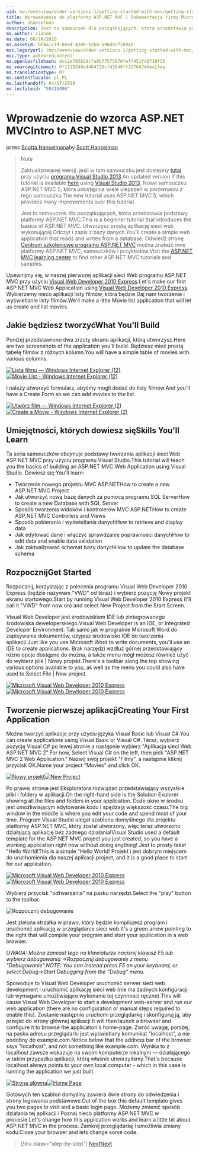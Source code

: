 ```yaml
---
uid: mvc/overview/older-versions-1/getting-started-with-mvc/getting-started-with-mvc-part1
title: Wprowadzenie do platformy ASP.NET MVC | Dokumentacja firmy Microsoft
author: shanselman
description: Jest to samouczek dla początkujących, która przedstawia podstawy platformy ASP.NET MVC. Utwórz prostą aplikację sieci web wykonującej Odczyt i zapis z bazy danych.
ms.author: riande
ms.date: 08/14/2010
ms.assetid: bf4a1c19-0a94-4208-b268-a96ddcf26946
msc.legacyurl: /mvc/overview/older-versions-1/getting-started-with-mvc/getting-started-with-mvc-part1
msc.type: authoredcontent
ms.openlocfilehash: dcc2e703829cfa0b77575870feff451fd0738f56
ms.sourcegitcommit: 0f1119340e4464720cfd16d0ff15764746ea1fea
ms.translationtype: MT
ms.contentlocale: pl-PL
ms.lasthandoff: 04/17/2019
ms.locfileid: "59416496"
---
```

# <a name="intro-to-aspnet-mvc"></a><span data-ttu-id="2093c-104">Wprowadzenie do wzorca ASP.NET MVC</span><span class="sxs-lookup"><span data-stu-id="2093c-104">Intro to ASP.NET MVC</span></span>

<span data-ttu-id="2093c-105">przez [Scotta Hanselmana](https://github.com/shanselman)</span><span class="sxs-lookup"><span data-stu-id="2093c-105">by [Scott Hanselman](https://github.com/shanselman)</span></span>

> > [!NOTE]
> > <span data-ttu-id="2093c-106">Zaktualizowanej wersji, jeśli w tym samouczku jest dostępny [tutaj](../../getting-started/introduction/getting-started.md) przy użyciu [programu Visual Studio 2013](https://my.visualstudio.com/Downloads?q=visual%20studio%202013).</span><span class="sxs-lookup"><span data-stu-id="2093c-106">An updated version if this tutorial is available [here](../../getting-started/introduction/getting-started.md) using [Visual Studio 2013](https://my.visualstudio.com/Downloads?q=visual%20studio%202013).</span></span> <span data-ttu-id="2093c-107">Nowe samouczku ASP.NET MVC 5, która udostępnia wiele ulepszeń w porównaniu z tego samouczka.</span><span class="sxs-lookup"><span data-stu-id="2093c-107">The new tutorial uses ASP.NET MVC 5, which provides many improvements over this tutorial.</span></span>
>
>
> <span data-ttu-id="2093c-108">Jest to samouczek dla początkujących, która przedstawia podstawy platformy ASP.NET MVC.</span><span class="sxs-lookup"><span data-stu-id="2093c-108">This is a beginner tutorial that introduces the basics of ASP.NET MVC.</span></span> <span data-ttu-id="2093c-109">Utworzysz prostą aplikację sieci web wykonującej Odczyt i zapis z bazy danych.</span><span class="sxs-lookup"><span data-stu-id="2093c-109">You'll create a simple web application that reads and writes from a database.</span></span> <span data-ttu-id="2093c-110">Odwiedź stronę [Centrum szkoleniowe programu ASP.NET MVC](../../../index.md) można znaleźć inne platformy ASP.NET MVC, samouczków i przykładów.</span><span class="sxs-lookup"><span data-stu-id="2093c-110">Visit the [ASP.NET MVC learning center](../../../index.md) to find other ASP.NET MVC tutorials and samples.</span></span>


<span data-ttu-id="2093c-111">Upewnijmy się, w naszej pierwszej aplikacji sieci Web programu ASP.NET MVC przy użyciu [Visual Web Developer 2010 Express](https://www.microsoft.com/express/Web/).</span><span class="sxs-lookup"><span data-stu-id="2093c-111">Let's make our first ASP.NET MVC Web Application using [Visual Web Developer 2010 Express](https://www.microsoft.com/express/Web/).</span></span> <span data-ttu-id="2093c-112">Wybierzemy nieco aplikacji listy filmów, która będzie Daj nam tworzenie i wyświetlanie listy filmów.</span><span class="sxs-lookup"><span data-stu-id="2093c-112">We'll make a little Movie list application that will let us create and list movies.</span></span>

## <a name="what-youll-build"></a><span data-ttu-id="2093c-113">Jakie będziesz tworzyć</span><span class="sxs-lookup"><span data-stu-id="2093c-113">What You'll Build</span></span>

<span data-ttu-id="2093c-114">Poniżej przedstawiono dwa zrzuty ekranu aplikacji, którą utworzysz.</span><span class="sxs-lookup"><span data-stu-id="2093c-114">Here are two screenshots of the application you'll build.</span></span> <span data-ttu-id="2093c-115">Będziesz mieć prostą tabelę filmów z różnych kolumn.</span><span class="sxs-lookup"><span data-stu-id="2093c-115">You will have a simple table of movies with various columns.</span></span>

<span data-ttu-id="2093c-116">[![Lista filmu — Windows Internet Explorer (12)](getting-started-with-mvc-part1/_static/image2.png)](getting-started-with-mvc-part1/_static/image1.png)</span><span class="sxs-lookup"><span data-stu-id="2093c-116">[![Movie List - Windows Internet Explorer (12)](getting-started-with-mvc-part1/_static/image2.png)](getting-started-with-mvc-part1/_static/image1.png)</span></span>

<span data-ttu-id="2093c-117">I należy utworzyć formularz, abyśmy mogli dodać do listy filmów.</span><span class="sxs-lookup"><span data-stu-id="2093c-117">And you'll have a Create Form so we can add movies to the list.</span></span>

<span data-ttu-id="2093c-118">[![Utwórz film — Windows Internet Explorer (2)](getting-started-with-mvc-part1/_static/image4.png)](getting-started-with-mvc-part1/_static/image3.png)</span><span class="sxs-lookup"><span data-stu-id="2093c-118">[![Create a Movie - Windows Internet Explorer (2)](getting-started-with-mvc-part1/_static/image4.png)](getting-started-with-mvc-part1/_static/image3.png)</span></span>

## <a name="skills-youll-learn"></a><span data-ttu-id="2093c-119">Umiejętności, których dowiesz się</span><span class="sxs-lookup"><span data-stu-id="2093c-119">Skills You'll Learn</span></span>

<span data-ttu-id="2093c-120">Ta seria samouczków obejmuje podstawy tworzenia aplikacji sieci Web ASP.NET MVC przy użyciu programu Visual Studio.</span><span class="sxs-lookup"><span data-stu-id="2093c-120">This tutorial will teach you the basics of building an ASP.NET MVC Web Application using Visual Studio.</span></span> <span data-ttu-id="2093c-121">Dowiesz się:</span><span class="sxs-lookup"><span data-stu-id="2093c-121">You'll learn:</span></span>

- <span data-ttu-id="2093c-122">Tworzenie nowego projektu MVC ASP.NET</span><span class="sxs-lookup"><span data-stu-id="2093c-122">How to create a new ASP.NET MVC Project</span></span>
- <span data-ttu-id="2093c-123">Jak utworzyć nową bazę danych za pomocą programu SQL Server</span><span class="sxs-lookup"><span data-stu-id="2093c-123">How to create a new Database with SQL Server</span></span>
- <span data-ttu-id="2093c-124">Sposób tworzenia widoków i kontrolerów MVC ASP.NET</span><span class="sxs-lookup"><span data-stu-id="2093c-124">How to create ASP.NET MVC Controllers and Views</span></span>
- <span data-ttu-id="2093c-125">Sposób pobierania i wyświetlania danych</span><span class="sxs-lookup"><span data-stu-id="2093c-125">How to retrieve and display data</span></span>
- <span data-ttu-id="2093c-126">Jak edytować dane i włączyć sprawdzanie poprawności danych</span><span class="sxs-lookup"><span data-stu-id="2093c-126">How to edit data and enable data validation</span></span>
- <span data-ttu-id="2093c-127">Jak zaktualizować schemat bazy danych</span><span class="sxs-lookup"><span data-stu-id="2093c-127">How to update the database schema</span></span>

## <a name="get-started"></a><span data-ttu-id="2093c-128">Rozpocznij</span><span class="sxs-lookup"><span data-stu-id="2093c-128">Get Started</span></span>

<span data-ttu-id="2093c-129">Rozpocznij, korzystając z polecenia programu Visual Web Developer 2010 Express (będzie nazywam "VWD" od teraz) i wybierz pozycję Nowy projekt ekranu startowego.</span><span class="sxs-lookup"><span data-stu-id="2093c-129">Start by running Visual Web Developer 2010 Express (I'll call it "VWD" from now on) and select New Project from the Start Screen.</span></span>

<span data-ttu-id="2093c-130">Visual Web Developer jest środowiskiem IDE lub zintegrowanego środowiska deweloperskiego.</span><span class="sxs-lookup"><span data-stu-id="2093c-130">Visual Web Developer is an IDE, or Integrated Developer Environment.</span></span> <span data-ttu-id="2093c-131">Tak samo jak w programie Microsoft Word do zapisywania dokumentów, użyjesz środowisko IDE do tworzenia aplikacji.</span><span class="sxs-lookup"><span data-stu-id="2093c-131">Just like you use Microsoft Word to write documents, you'll use an IDE to create applications.</span></span> <span data-ttu-id="2093c-132">Brak narzędzi wzdłuż górnej przedstawiający różne opcje dostępne do można, a także menu mógł możesz również użyć do wybierz plik | Nowy projekt.</span><span class="sxs-lookup"><span data-stu-id="2093c-132">There's a toolbar along the top showing various options available to you, as well as the menu you could also have used to Select File | New project.</span></span>

<span data-ttu-id="2093c-133">[![Microsoft Visual Web Developer 2010 Express](getting-started-with-mvc-part1/_static/image6.png)](getting-started-with-mvc-part1/_static/image5.png)</span><span class="sxs-lookup"><span data-stu-id="2093c-133">[![Microsoft Visual Web Developer 2010 Express](getting-started-with-mvc-part1/_static/image6.png)](getting-started-with-mvc-part1/_static/image5.png)</span></span>

## <a name="creating-your-first-application"></a><span data-ttu-id="2093c-134">Tworzenie pierwszej aplikacji</span><span class="sxs-lookup"><span data-stu-id="2093c-134">Creating Your First Application</span></span>

<span data-ttu-id="2093c-135">Można tworzyć aplikacje przy użyciu języka Visual Basic lub Visual C#.</span><span class="sxs-lookup"><span data-stu-id="2093c-135">You can create applications using Visual Basic or Visual C#.</span></span> <span data-ttu-id="2093c-136">Teraz, wybierz pozycję Visual C# po lewej stronie a następnie wybierz "Aplikacja sieci Web ASP.NET MVC 2".</span><span class="sxs-lookup"><span data-stu-id="2093c-136">For now, Select Visual C# on the left, then pick "ASP.NET MVC 2 Web Application."</span></span> <span data-ttu-id="2093c-137">Nazwij swój projekt "Filmy", a następnie kliknij przycisk OK.</span><span class="sxs-lookup"><span data-stu-id="2093c-137">Name your project "Movies" and click OK.</span></span>

<span data-ttu-id="2093c-138">[![Nowy projekt](getting-started-with-mvc-part1/_static/image8.png)](getting-started-with-mvc-part1/_static/image7.png)</span><span class="sxs-lookup"><span data-stu-id="2093c-138">[![New Project](getting-started-with-mvc-part1/_static/image8.png)](getting-started-with-mvc-part1/_static/image7.png)</span></span>

<span data-ttu-id="2093c-139">Po prawej stronie jest Eksploratora rozwiązań przedstawiający wszystkie pliki i foldery w aplikacji.</span><span class="sxs-lookup"><span data-stu-id="2093c-139">On the right-hand side is the Solution Explorer showing all the files and folders in your application.</span></span> <span data-ttu-id="2093c-140">Duże okno w środku jest umożliwiającym edytowanie kodu i spędzają większość czasu.</span><span class="sxs-lookup"><span data-stu-id="2093c-140">The big window in the middle is where you edit your code and spend most of your time.</span></span> <span data-ttu-id="2093c-141">Program Visual Studio ulegał szablonu domyślnego dla projektu platformy ASP.NET MVC, który został utworzony, więc teraz utworzono działającą aplikację bez żadnego działania!</span><span class="sxs-lookup"><span data-stu-id="2093c-141">Visual Studio used a default template for the ASP.NET MVC project you just created, so you have a working application right now without doing anything!</span></span> <span data-ttu-id="2093c-142">Jest to prosty tekst "Hello World!</span><span class="sxs-lookup"><span data-stu-id="2093c-142">This is a simple "Hello World!</span></span> <span data-ttu-id="2093c-143">Projekt i jest dobrym miejscem do uruchomienia dla naszej aplikacji.</span><span class="sxs-lookup"><span data-stu-id="2093c-143">project, and it is a good place to start for our application.</span></span>

<span data-ttu-id="2093c-144">[![Microsoft Visual Web Developer 2010 Express](getting-started-with-mvc-part1/_static/image10.png)](getting-started-with-mvc-part1/_static/image9.png)</span><span class="sxs-lookup"><span data-stu-id="2093c-144">[![Microsoft Visual Web Developer 2010 Express](getting-started-with-mvc-part1/_static/image10.png)](getting-started-with-mvc-part1/_static/image9.png)</span></span>

<span data-ttu-id="2093c-145">Wybierz przycisk "odtwarzania" na pasku narzędzi.</span><span class="sxs-lookup"><span data-stu-id="2093c-145">Select the "play" button to the toolbar.</span></span>

![Rozpocznij debugowanie](getting-started-with-mvc-part1/_static/image11.png)

<span data-ttu-id="2093c-147">Jest zielona strzałka w prawo, który będzie kompilujesz program i uruchomić aplikację w przeglądarce sieci web.</span><span class="sxs-lookup"><span data-stu-id="2093c-147">It's a green arrow pointing to the right that will compile your program and start your application in a web browser.</span></span>

<span data-ttu-id="2093c-148">*UWAGA: Można zamiast tego na klawiaturze naciśnij klawisz F5 lub wybierz debugowania -&gt;Rozpocznij debugowanie z menu "Debugowanie".*</span><span class="sxs-lookup"><span data-stu-id="2093c-148">*NOTE: You can instead press F5 on your keyboard, or select Debug-&gt;Start Debugging from the "Debug" menu.*</span></span>

<span data-ttu-id="2093c-149">Spowoduje to Visual Web Developer uruchomić serwer sieci web development i uruchomić aplikację sieci web (nie ma żadnych konfiguracji lub wymagane umożliwiające wykonanie tej czynności ręczne).</span><span class="sxs-lookup"><span data-stu-id="2093c-149">This will cause Visual Web Developer to start a development web-server and run our web application (there are no configuration or manual steps required to enable this).</span></span> <span data-ttu-id="2093c-150">Zostanie następnie uruchomi przeglądarkę i skonfiguruj ją, aby przejść do strony głównej aplikacji.</span><span class="sxs-lookup"><span data-stu-id="2093c-150">It will then launch a browser and configure it to browse the application's home-page.</span></span> <span data-ttu-id="2093c-151">Zwróć uwagę, poniżej, na pasku adresu przeglądarki jest wyświetlany komunikat "localhost", a nie podobny do example.com.</span><span class="sxs-lookup"><span data-stu-id="2093c-151">Notice below that the address bar of the browser says "localhost", and not something like example.com.</span></span> <span data-ttu-id="2093c-152">Wynika to z localhost zawsze wskazuje na swoim komputerze lokalnym — działającego w takim przypadku aplikacji, którą właśnie utworzyliśmy.</span><span class="sxs-lookup"><span data-stu-id="2093c-152">That's because localhost always points to your own local computer - which in this case is running the application we just built.</span></span>

<span data-ttu-id="2093c-153">[![Strona główna](getting-started-with-mvc-part1/_static/image13.png)](getting-started-with-mvc-part1/_static/image12.png)</span><span class="sxs-lookup"><span data-stu-id="2093c-153">[![Home Page](getting-started-with-mvc-part1/_static/image13.png)](getting-started-with-mvc-part1/_static/image12.png)</span></span>

<span data-ttu-id="2093c-154">Gotowych ten szablon domyślny zawiera dwie strony do odwiedzenia i strony logowania podstawowe.</span><span class="sxs-lookup"><span data-stu-id="2093c-154">Out of the box this default template gives you two pages to visit and a basic login page.</span></span> <span data-ttu-id="2093c-155">Możemy zmienić sposób działania tej aplikacji i Poznaj nieco platformy ASP.NET MVC w procesie.</span><span class="sxs-lookup"><span data-stu-id="2093c-155">Let's change how this application works and learn a little bit about ASP.NET MVC in the process.</span></span> <span data-ttu-id="2093c-156">Zamknij przeglądarkę i umożliwia zmiany kodu.</span><span class="sxs-lookup"><span data-stu-id="2093c-156">Close your browser and lets change some code.</span></span>

> [!div class="step-by-step"]
> [<span data-ttu-id="2093c-157">Next</span><span class="sxs-lookup"><span data-stu-id="2093c-157">Next</span></span>](getting-started-with-mvc-part2.md)
